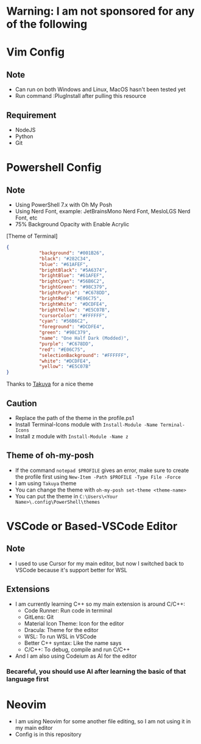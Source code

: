 # Warning: I am not sponsored for any of the following

# Vim Config 

## Note
- Can run on both Windows and Linux, MacOS hasn't been tested yet
- Run command :PlugInstall after pulling this resource


## Requirement
- NodeJS
- Python
- Git

# Powershell Config

## Note
- Using PowerShell 7.x with Oh My Posh
- Using Nerd Font, example: JetBrainsMono Nerd Font, MesloLGS Nerd Font, etc
- 75% Background Opacity with Enable Acrylic

[Theme of Terminal]
```json
{
            "background": "#001B26",
            "black": "#282C34",
            "blue": "#61AFEF",
            "brightBlack": "#5A6374",
            "brightBlue": "#61AFEF",
            "brightCyan": "#56B6C2",
            "brightGreen": "#98C379",
            "brightPurple": "#C678DD",
            "brightRed": "#E06C75",
            "brightWhite": "#DCDFE4",
            "brightYellow": "#E5C07B",
            "cursorColor": "#FFFFFF",
            "cyan": "#56B6C2",
            "foreground": "#DCDFE4",
            "green": "#98C379",
            "name": "One Half Dark (Modded)",
            "purple": "#C678DD",
            "red": "#E06C75",
            "selectionBackground": "#FFFFFF",
            "white": "#DCDFE4",
            "yellow": "#E5C07B"
}
```
Thanks to [Takuya](https://www.youtube.com/@devaslife) for a nice theme

## Caution
- Replace the path of the theme in the profile.ps1
- Install Terminal-Icons module with `Install-Module -Name Terminal-Icons`
- Install z module with `Install-Module -Name z`
## Theme of oh-my-posh
- If the command `notepad $PROFILE` gives an error, make sure to create the profile first using `New-Item -Path $PROFILE -Type File -Force`
- I am using `Takuya` theme
- You can change the theme with `oh-my-posh set-theme <theme-name>`
- You can put the theme in `C:\Users\<Your Name>\.config\PowerShell\themes`

# VSCode or Based-VSCode Editor

## Note
- I used to use Cursor for my main editor, but now I switched back to VSCode because it's support better for WSL

## Extensions
- I am currently learning C++ so my main extension is around C/C++:
    + Code Runner: Run code in terminal
    + GitLens: Git
    + Material Icon Theme: Icon for the editor
    + Dracula: Theme for the editor
    + WSL: To run WSL in VSCode
    + Better C++ syntax: Like the name says
    + C/C++: To debug, compile and run C/C++
- And I am also using Codeium as AI for the editor
### Becareful, you should use AI after learning the basic of that language first 


# Neovim 
-  I am using Neovim for some another file editing, so I am not using it in my main editor
- Config is in this repository

